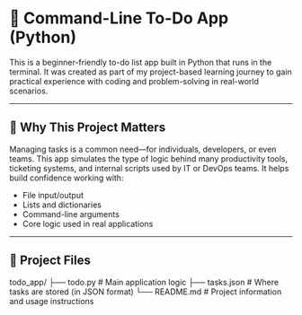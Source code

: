 # 📝 Command-Line To-Do App (Python)

This is a beginner-friendly to-do list app built in Python that runs in the terminal. It was created as part of my project-based learning journey to gain practical experience with coding and problem-solving in real-world scenarios.

---

## 🧠 Why This Project Matters

Managing tasks is a common need—for individuals, developers, or even teams. This app simulates the type of logic behind many productivity tools, ticketing systems, and internal scripts used by IT or DevOps teams. It helps build confidence working with:
- File input/output
- Lists and dictionaries
- Command-line arguments
- Core logic used in real applications

---

## 📁 Project Files
todo_app/
├── todo.py # Main application logic
├── tasks.json # Where tasks are stored (in JSON format)
└── README.md # Project information and usage instructions
